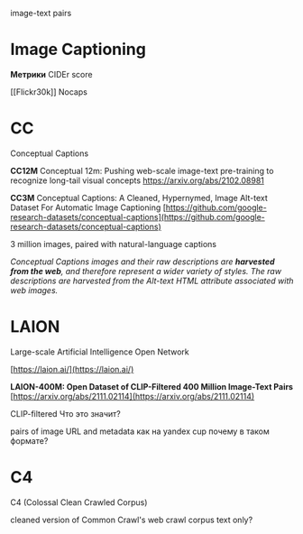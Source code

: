 image-text pairs


# Image Captioning

**Метрики**
CIDEr score

[[Flickr30k]]
Nocaps

# CC
Conceptual Captions

**CC12M**
Conceptual 12m: Pushing web-scale image-text pre-training to recognize long-tail visual concepts
https://arxiv.org/abs/2102.08981

**CC3M**
Conceptual Captions: A Cleaned, Hypernymed, Image Alt-text Dataset For Automatic Image Captioning
[https://github.com/google-research-datasets/conceptual-captions](https://github.com/google-research-datasets/conceptual-captions)

3 million images, paired with natural-language captions

*Conceptual Captions images and their raw descriptions are **harvested from the web**, and therefore represent a wider variety of styles. The raw descriptions are harvested from the Alt-text HTML attribute associated with web images.*


# LAION
Large-scale Artificial Intelligence Open Network

[https://laion.ai/](https://laion.ai/)

**LAION-400M: Open Dataset of CLIP-Filtered 400 Million Image-Text Pairs**
[https://arxiv.org/abs/2111.02114](https://arxiv.org/abs/2111.02114)


CLIP-filtered
Что это значит?

pairs of image URL and metadata
как на yandex cup
почему в таком формате?

# C4
C4 (Colossal Clean Crawled Corpus)

cleaned version of Common Crawl's web crawl corpus
text only?